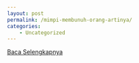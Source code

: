 ```yaml
---
layout: post
permalink: /mimpi-membunuh-orang-artinya/
categories:
    - Uncategorized
---
```


[Baca Selengkapnya](/08)
